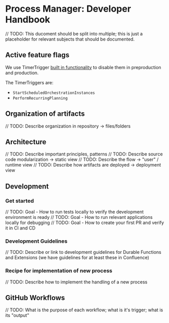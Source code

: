 # Process Manager: Developer Handbook

// TODO: This ducoment should be split into multiple; this is just a placeholder for relevant subjects that should be documented.

## Active feature flags

We use TimerTrigger [built in functionality](https://learn.microsoft.com/en-us/azure/azure-functions/disable-function?tabs=portal) to disable them in preproduction and production.

The TimerTriggers are:
- `StartScheduledOrchestrationInstances`
- `PerformRecurringPlanning`

## Organization of artifacts

// TODO: Describe organization in repository -> files/folders

## Architecture

// TODO: Describe important principles, patterns
// TODO: Describe source code modularization -> static view
// TODO: Describe the flow -> "user" / runtime view
// TODO: Describe how artifacts are deployed -> deployment view

## Development

### Get started

// TODO: Goal - How to run tests locally to verify the development environment is ready
// TODO: Goal - How to run relevant applications locally for debugging
// TODO: Goal - How to create your first PR and verify it in CI and CD

### Development Guidelines

// TODO: Describe or link to development guidelines for Durable Functions and Extensions (we have guidelines for at least these in Confluence)

### Recipe for implementation of new process

// TODO: Describe how to implement the handling of a new process

## GitHub Workflows

// TODO: What is the purpose of each workflow; what is it's trigger; what is its "output"
